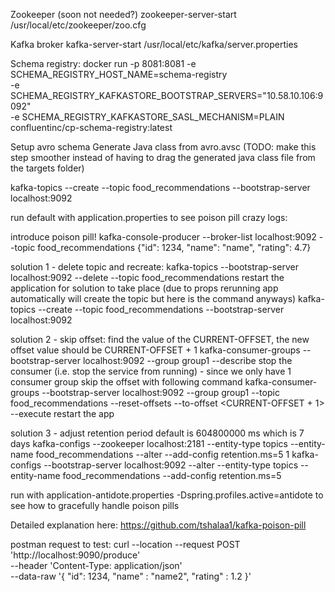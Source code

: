 Zookeeper (soon not needed?)
zookeeper-server-start /usr/local/etc/zookeeper/zoo.cfg

Kafka broker
kafka-server-start /usr/local/etc/kafka/server.properties

Schema registry:
docker run -p 8081:8081 -e SCHEMA_REGISTRY_HOST_NAME=schema-registry \
-e SCHEMA_REGISTRY_KAFKASTORE_BOOTSTRAP_SERVERS="10.58.10.106:9092" \
-e SCHEMA_REGISTRY_KAFKASTORE_SASL_MECHANISM=PLAIN \
confluentinc/cp-schema-registry:latest

Setup avro schema
Generate Java class from avro.avsc
(TODO: make this step smoother instead of having to drag the generated java class file from the targets folder)

kafka-topics --create --topic food_recommendations --bootstrap-server localhost:9092


run default with application.properties to see poison pill crazy logs:


introduce poison pill!
kafka-console-producer --broker-list localhost:9092 --topic food_recommendations
{"id": 1234, "name": "name", "rating": 4.7}

solution 1 - delete topic and recreate:
kafka-topics --bootstrap-server localhost:9092 --delete --topic food_recommendations
restart the application for solution to take place
(due to props rerunning app automatically will create the topic but here is the command anyways)
kafka-topics --create --topic food_recommendations --bootstrap-server localhost:9092

solution 2 - skip offset:
find the value of the CURRENT-OFFSET, the new offset value should be CURRENT-OFFSET + 1
kafka-consumer-groups --bootstrap-server localhost:9092 --group group1 --describe
stop the consumer (i.e. stop the service from running) - since we only have 1 consumer group
skip the offset with following command
kafka-consumer-groups --bootstrap-server localhost:9092 --group group1 --topic food_recommendations --reset-offsets --to-offset <CURRENT-OFFSET + 1> --execute
restart the app

solution 3 - adjust retention period
default is 604800000 ms which is 7 days
kafka-configs --zookeeper localhost:2181 --entity-type topics --entity-name food_recommendations --alter --add-config retention.ms=5
1
kafka-configs --bootstrap-server localhost:9092 --alter --entity-type topics --entity-name food_recommendations --add-config retention.ms=5


run with application-antidote.properties
-Dspring.profiles.active=antidote
to see how to gracefully handle poison pills

Detailed explanation here:
https://github.com/tshalaa1/kafka-poison-pill

postman request to test:
curl --location --request POST 'http://localhost:9090/produce' \
--header 'Content-Type: application/json' \
--data-raw '{
"id": 1234,
"name" : "name2",
"rating" : 1.2
}'




